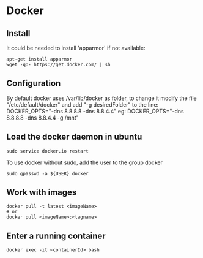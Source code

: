 # Docker

## Install
It could be needed to install 'apparmor' if not available:
```
apt-get install apparmor
wget -qO- https://get.docker.com/ | sh
```

## Configuration
By default docker uses /var/lib/docker as folder, to change it modify the file "/etc/default/docker" and add "-g desiredFolder" to the line:
DOCKER_OPTS="-dns 8.8.8.8 -dns 8.8.4.4"
eg:
DOCKER_OPTS="-dns 8.8.8.8 -dns 8.8.4.4 -g /mnt"

## Load the docker daemon in ubuntu
```
sudo service docker.io restart
```
To use docker without sudo, add the user to the group docker
```
sudo gpasswd -a ${USER} docker
```


## Work with images

```
docker pull -t latest <imageName>
# or
docker pull <imageName>:<tagname>
```

## Enter a running container
```
docker exec -it <containerId> bash
```